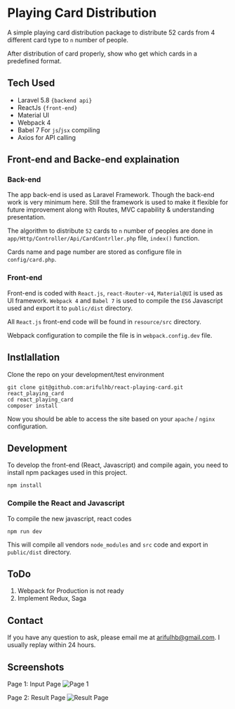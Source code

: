 # Playing Card Distribution 
A simple playing card distribution package to distribute 52 cards from 4 different card type to `n`  number of people. 

After distribution of card properly, show who get which cards in a predefined format.

## Tech Used
- Laravel 5.8 `{backend api}`
- ReactJs `{front-end}`
- Material UI
- Webpack 4
- Babel 7 For `js`/`jsx` compiling
- Axios for API calling

## Front-end and Backe-end explaination
### Back-end
The app back-end is used as Laravel Framework. Though the back-end work is very minimum here. Still the framework is used to make it flexible for future improvement along with Routes, MVC capability & understanding presentation.

The algorithm to distribute `52` cards to `n` number of peoples are done in `app/Http/Controller/Api/CardContrller.php` file, `index()` function.

Cards name and page number are stored as configure file in `config/card.php`.

### Front-end
Front-end is coded with `React.js`, `react-Router-v4`, `Material@UI` is used as UI framework. `Webpack 4` and `Babel 7` is used to compile the `ES6` Javascript used and export it to `public/dist` directory.

All `React.js` front-end code will be found in `resource/src` directory.

Webpack configuration to compile the file is in `webpack.config.dev` file.


## Instlallation
Clone the repo on your development/test environment

```
git clone git@github.com:arifulhb/react-playing-card.git react_playing_card
cd react_playing_card
composer install
```

Now you should be able to access the site based on your `apache` / `nginx` configuration.

## Development
To develop the front-end (React, Javascript) and compile again, you need to install npm packages used in this project.

```
npm install
```
### Compile the React and Javascript
To compile the new javascript, react codes
```
npm run dev
```
This will compile all vendors `node_modules` and `src` code and export in `public/dist` directory.


## ToDo
1. Webpack for Production is not ready
2. Implement Redux, Saga 
## Contact
If you have any question to ask, please email me at [arifulhb@gmail.com](mailto:arifulhb@gmail.com). 
I usually replay within 24 hours.


## Screenshots

Page 1: Input Page
![Page 1](https://i.imgur.com/KMDJRdN.png)

Page 2: Result Page
![Result Page](https://i.imgur.com/ZvDao4S.png)
